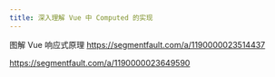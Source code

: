 ```yaml
---
title: 深入理解 Vue 中 Computed 的实现
---
```


图解 Vue 响应式原理 https://segmentfault.com/a/1190000023514437

https://segmentfault.com/a/1190000023649590
